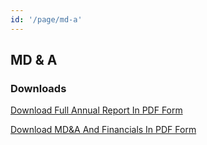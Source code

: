 ```yaml
---
id: '/page/md-a'
---
```


## MD & A

### Downloads

[Download Full Annual Report In PDF Form]({{links.ar_pdf}})

[Download MD&A And Financials In PDF Form]({{links.mda_pdf}})
